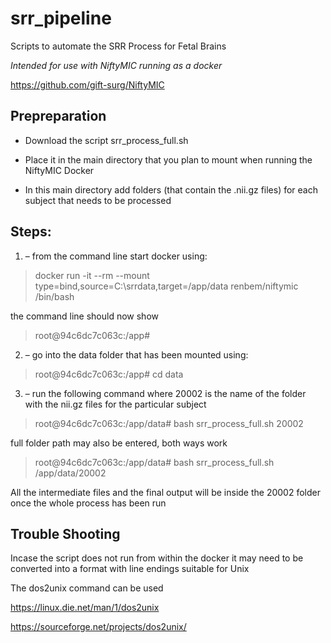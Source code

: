 # srr_pipeline
Scripts to automate the SRR Process for Fetal Brains

*Intended for use with NiftyMIC running as a docker*

https://github.com/gift-surg/NiftyMIC

## **Prepreparation**

* Download the script srr_process_full.sh

* Place it in the main directory that you plan to mount when running the NiftyMIC Docker

* In this main directory add folders (that contain the .nii.gz files) for each subject that needs to be processed

## **Steps:**

1. – from the command line start docker using:
>docker run -it --rm --mount type=bind,source=C:\srrdata,target=/app/data renbem/niftymic /bin/bash

the command line should now show

>root@94c6dc7c063c:/app#

2. – go into the data folder that has been mounted using:
>root@94c6dc7c063c:/app# cd data

3. – run the following command where 20002 is the name of the folder with the nii.gz files for the particular subject
>root@94c6dc7c063c:/app/data# bash srr_process_full.sh 20002

full folder path may also be entered, both ways work

>root@94c6dc7c063c:/app/data# bash srr_process_full.sh /app/data/20002

All the intermediate files and the final output will be inside the 20002 folder once the whole process has been run


## **Trouble Shooting**

Incase the script does not run from within the docker it may need to be converted into a format with line endings suitable for Unix

The dos2unix command can be used

https://linux.die.net/man/1/dos2unix

https://sourceforge.net/projects/dos2unix/

